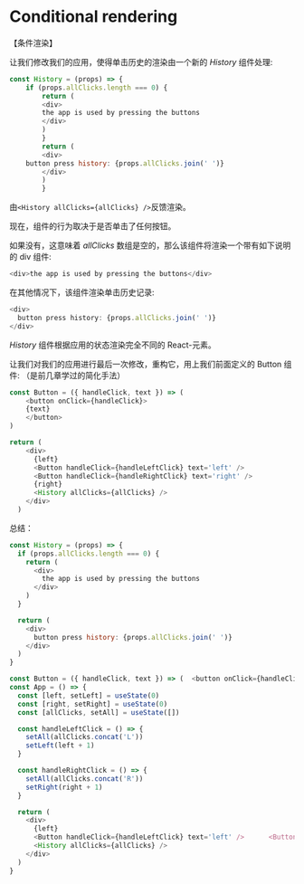 # Conditional rendering

【条件渲染】

让我们修改我们的应用，使得单击历史的渲染由一个新的 _History_ 组件处理:

```js
const History = (props) => {  
	if (props.allClicks.length === 0) {    
		return (      
		<div>
		the app is used by pressing the buttons     
		</div>    
		)  
		}  
		return (    
		<div>
	button press history: {props.allClicks.join(' ')}    
		</div>  
		)
		}
```

由`<History allClicks={allClicks} />`反馈渲染。

现在，组件的行为取决于是否单击了任何按钮。

如果没有，这意味着 _allClicks_ 数组是空的，那么该组件将渲染一个带有如下说明的 div 组件:

```js
<div>the app is used by pressing the buttons</div>
```

在其他情况下，该组件渲染单击历史记录:

```js
<div>
  button press history: {props.allClicks.join(' ')}
</div>
```

_History_ 组件根据应用的状态渲染完全不同的 React-元素。

让我们对我们的应用进行最后一次修改，重构它，用上我们前面定义的 Button 组件:
（是前几章学过的简化手法）
```js
const Button = ({ handleClick, text }) => (  
	<button onClick={handleClick}>    
	{text}  
	</button>
)
```

```js
return (
    <div>
      {left}
      <Button handleClick={handleLeftClick} text='left' />      
      <Button handleClick={handleRightClick} text='right' />      
      {right}
      <History allClicks={allClicks} />
    </div>
  )
```
总结：
```js
const History = (props) => {
  if (props.allClicks.length === 0) {
    return (
      <div>
        the app is used by pressing the buttons
      </div>
    )
  }

  return (
    <div>
      button press history: {props.allClicks.join(' ')}
    </div>
  )
}

const Button = ({ handleClick, text }) => (  <button onClick={handleClick}>    {text}  </button>)
const App = () => {
  const [left, setLeft] = useState(0)
  const [right, setRight] = useState(0)
  const [allClicks, setAll] = useState([])

  const handleLeftClick = () => {
    setAll(allClicks.concat('L'))
    setLeft(left + 1)
  }

  const handleRightClick = () => {
    setAll(allClicks.concat('R'))
    setRight(right + 1)
  }

  return (
    <div>
      {left}
      <Button handleClick={handleLeftClick} text='left' />      <Button handleClick={handleRightClick} text='right' />      {right}
      <History allClicks={allClicks} />
    </div>
  )
}
```


